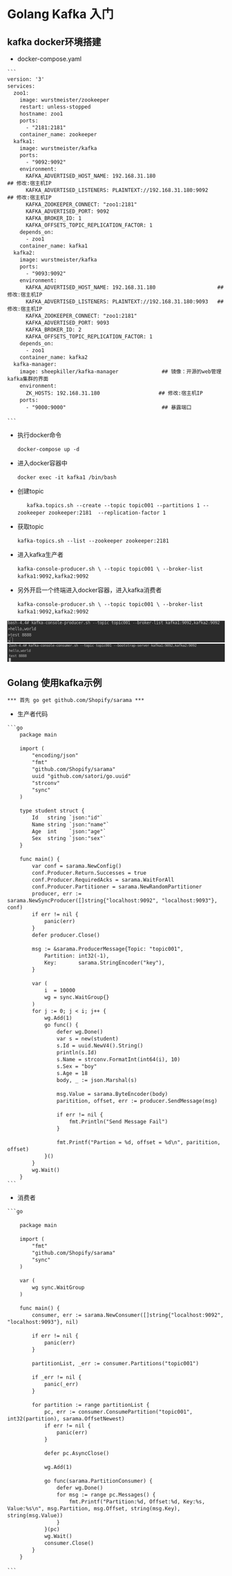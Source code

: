 # Golang Kafka 入门

## kafka docker环境搭建
   - docker-compose.yaml   
    
    ```
    version: '3'
    services:
      zoo1:
        image: wurstmeister/zookeeper
        restart: unless-stopped
        hostname: zoo1
        ports:
          - "2181:2181"
        container_name: zookeeper
      kafka1:
        image: wurstmeister/kafka
        ports:
          - "9092:9092"
        environment:
          KAFKA_ADVERTISED_HOST_NAME: 192.168.31.180                     ## 修改:宿主机IP
          KAFKA_ADVERTISED_LISTENERS: PLAINTEXT://192.168.31.180:9092    ## 修改:宿主机IP
          KAFKA_ZOOKEEPER_CONNECT: "zoo1:2181"
          KAFKA_ADVERTISED_PORT: 9092
          KAFKA_BROKER_ID: 1
          KAFKA_OFFSETS_TOPIC_REPLICATION_FACTOR: 1
        depends_on:
          - zoo1
        container_name: kafka1
      kafka2:
        image: wurstmeister/kafka
        ports:
          - "9093:9092"
        environment:
          KAFKA_ADVERTISED_HOST_NAME: 192.168.31.180                    ## 修改:宿主机IP
          KAFKA_ADVERTISED_LISTENERS: PLAINTEXT://192.168.31.180:9093   ## 修改:宿主机IP
          KAFKA_ZOOKEEPER_CONNECT: "zoo1:2181"
          KAFKA_ADVERTISED_PORT: 9093
          KAFKA_BROKER_ID: 2
          KAFKA_OFFSETS_TOPIC_REPLICATION_FACTOR: 1
        depends_on:
          - zoo1
        container_name: kafka2
      kafka-manager:
        image: sheepkiller/kafka-manager              ## 镜像：开源的web管理kafka集群的界面
        environment:
          ZK_HOSTS: 192.168.31.180                   ## 修改:宿主机IP
        ports:
          - "9000:9000"                               ## 暴露端口
        
    ```
   - 执行docker命令
        
        `
            docker-compose up -d
        `
   - 进入docker容器中
        
        `
            docker exec -it kafka1 /bin/bash
        `    
   -  创建topic
        
        `   
            kafka.topics.sh --create --topic topic001 --partitions 1 --zookeeper zookeeper:2181  --replication-factor 1
        `
   - 获取topic
        
        `
            kafka-topics.sh --list --zookeeper zookeeper:2181
        `    
   - 进入kafka生产者    
        
        `
            kafka-console-producer.sh \
            --topic topic001 \
            --broker-list kafka1:9092,kafka2:9092
        `
   - 另外开启一个终端进入docker容器，进入kafka消费者    
        
        `
            kafka-console-producer.sh \
            --topic topic001 \
            --broker-list kafka1:9092,kafka2:9092
        ` 
        
   ![生产者](../data/kafka_producer.jpg)
   ![消费者](../data/kafka_consumer.jpg)    

## Golang 使用kafka示例

    *** 首先 go get github.com/Shopify/sarama ***

   - 生产者代码
   
    ```go
        package main
        
        import (
        	"encoding/json"
        	"fmt"
        	"github.com/Shopify/sarama"
        	uuid "github.com/satori/go.uuid"
        	"strconv"
        	"sync"
        )
        
        type student struct {
        	Id   string `json:"id"`
        	Name string `json:"name"`
        	Age  int    `json:"age"`
        	Sex  string `json:"sex"`
        }
        
        func main() {
        	var conf = sarama.NewConfig()
        	conf.Producer.Return.Successes = true
        	conf.Producer.RequiredAcks = sarama.WaitForAll
        	conf.Producer.Partitioner = sarama.NewRandomPartitioner
        	producer, err := sarama.NewSyncProducer([]string{"localhost:9092", "localhost:9093"}, conf)
        	if err != nil {
        		panic(err)
        	}
        	defer producer.Close()
        
        	msg := &sarama.ProducerMessage{Topic: "topic001",
        		Partition: int32(-1),
        		Key:       sarama.StringEncoder("key"),
        	}
        
        	var (
        		i  = 10000
        		wg = sync.WaitGroup{}
        	)
        	for j := 0; j < i; j++ {
        		wg.Add(1)
        		go func() {
        			defer wg.Done()
        			var s = new(student)
        			s.Id = uuid.NewV4().String()
        			println(s.Id)
        			s.Name = strconv.FormatInt(int64(i), 10)
        			s.Sex = "boy"
        			s.Age = 18
        			body, _ := json.Marshal(s)
        
        			msg.Value = sarama.ByteEncoder(body)
        			paritition, offset, err := producer.SendMessage(msg)
        
        			if err != nil {
        				fmt.Println("Send Message Fail")
        			}
        
        			fmt.Printf("Partion = %d, offset = %d\n", paritition, offset)
        		}()
        	}
        	wg.Wait()
        }
    ```
   - 消费者   
        
    ```go
       
        package main
        
        import (
        	"fmt"
        	"github.com/Shopify/sarama"
        	"sync"
        )
        
        var (
        	wg sync.WaitGroup
        )
        
        func main() {
        	consumer, err := sarama.NewConsumer([]string{"localhost:9092", "localhost:9093"}, nil)
        
        	if err != nil {
        		panic(err)
        	}
        
        	partitionList, _err := consumer.Partitions("topic001")
        
        	if _err != nil {
        		panic(_err)
        	}
        
        	for partition := range partitionList {
        		pc, err := consumer.ConsumePartition("topic001", int32(partition), sarama.OffsetNewest)
        		if err != nil {
        			panic(err)
        		}
        
        		defer pc.AsyncClose()
        
        		wg.Add(1)
        
        		go func(sarama.PartitionConsumer) {
        			defer wg.Done()
        			for msg := range pc.Messages() {
        				fmt.Printf("Partition:%d, Offset:%d, Key:%s, Value:%s\n", msg.Partition, msg.Offset, string(msg.Key), string(msg.Value))
        			}
        		}(pc)
        		wg.Wait()
        		consumer.Close()
        	}
        }

    ```